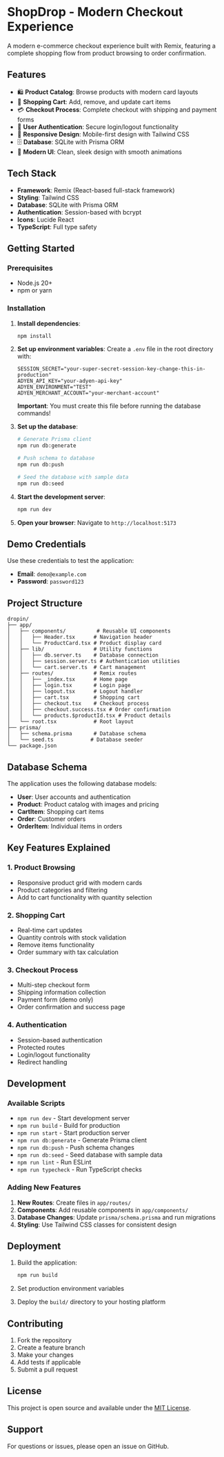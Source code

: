 # ShopDrop - Modern Checkout Experience

A modern e-commerce checkout experience built with Remix, featuring a complete shopping flow from product browsing to order confirmation.

## Features

- 🛍️ **Product Catalog**: Browse products with modern card layouts
- 🛒 **Shopping Cart**: Add, remove, and update cart items
- 💳 **Checkout Process**: Complete checkout with shipping and payment forms
- 🔐 **User Authentication**: Secure login/logout functionality
- 📱 **Responsive Design**: Mobile-first design with Tailwind CSS
- 🗄️ **Database**: SQLite with Prisma ORM
- 🎨 **Modern UI**: Clean, sleek design with smooth animations

## Tech Stack

- **Framework**: Remix (React-based full-stack framework)
- **Styling**: Tailwind CSS
- **Database**: SQLite with Prisma ORM
- **Authentication**: Session-based with bcrypt
- **Icons**: Lucide React
- **TypeScript**: Full type safety

## Getting Started

### Prerequisites

- Node.js 20+ 
- npm or yarn

### Installation

1. **Install dependencies**:
   ```bash
   npm install
   ```

2. **Set up environment variables**:
   Create a `.env` file in the root directory with:
   ```env
   SESSION_SECRET="your-super-secret-session-key-change-this-in-production"
   ADYEN_API_KEY="your-adyen-api-key"
   ADYEN_ENVIRONMENT="TEST"
   ADYEN_MERCHANT_ACCOUNT="your-merchant-account"
   ```
   
   **Important**: You must create this file before running the database commands!

3. **Set up the database**:
   ```bash
   # Generate Prisma client
   npm run db:generate
   
   # Push schema to database
   npm run db:push
   
   # Seed the database with sample data
   npm run db:seed
   ```

4. **Start the development server**:
   ```bash
   npm run dev
   ```

5. **Open your browser**:
   Navigate to `http://localhost:5173`

## Demo Credentials

Use these credentials to test the application:
- **Email**: `demo@example.com`
- **Password**: `password123`

## Project Structure

```
dropin/
├── app/
│   ├── components/          # Reusable UI components
│   │   ├── Header.tsx      # Navigation header
│   │   └── ProductCard.tsx # Product display card
│   ├── lib/                # Utility functions
│   │   ├── db.server.ts    # Database connection
│   │   ├── session.server.ts # Authentication utilities
│   │   └── cart.server.ts  # Cart management
│   ├── routes/             # Remix routes
│   │   ├── _index.tsx      # Home page
│   │   ├── login.tsx       # Login page
│   │   ├── logout.tsx      # Logout handler
│   │   ├── cart.tsx        # Shopping cart
│   │   ├── checkout.tsx    # Checkout process
│   │   ├── checkout.success.tsx # Order confirmation
│   │   └── products.$productId.tsx # Product details
│   └── root.tsx            # Root layout
├── prisma/
│   ├── schema.prisma       # Database schema
│   └── seed.ts            # Database seeder
└── package.json
```

## Database Schema

The application uses the following database models:

- **User**: User accounts and authentication
- **Product**: Product catalog with images and pricing
- **CartItem**: Shopping cart items
- **Order**: Customer orders
- **OrderItem**: Individual items in orders

## Key Features Explained

### 1. Product Browsing
- Responsive product grid with modern cards
- Product categories and filtering
- Add to cart functionality with quantity selection

### 2. Shopping Cart
- Real-time cart updates
- Quantity controls with stock validation
- Remove items functionality
- Order summary with tax calculation

### 3. Checkout Process
- Multi-step checkout form
- Shipping information collection
- Payment form (demo only)
- Order confirmation and success page

### 4. Authentication
- Session-based authentication
- Protected routes
- Login/logout functionality
- Redirect handling

## Development

### Available Scripts

- `npm run dev` - Start development server
- `npm run build` - Build for production
- `npm run start` - Start production server
- `npm run db:generate` - Generate Prisma client
- `npm run db:push` - Push schema changes
- `npm run db:seed` - Seed database with sample data
- `npm run lint` - Run ESLint
- `npm run typecheck` - Run TypeScript checks

### Adding New Features

1. **New Routes**: Create files in `app/routes/`
2. **Components**: Add reusable components in `app/components/`
3. **Database Changes**: Update `prisma/schema.prisma` and run migrations
4. **Styling**: Use Tailwind CSS classes for consistent design

## Deployment

1. Build the application:
   ```bash
   npm run build
   ```

2. Set production environment variables
3. Deploy the `build/` directory to your hosting platform

## Contributing

1. Fork the repository
2. Create a feature branch
3. Make your changes
4. Add tests if applicable
5. Submit a pull request

## License

This project is open source and available under the [MIT License](LICENSE).

## Support

For questions or issues, please open an issue on GitHub.
